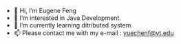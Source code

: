 - 👋 Hi, I’m Eugene Feng
- 👀 I’m interested in Java Development.
- 🌱 I’m currently learning ditributed system.
- 📫 Please contact me with my e-mail : yuechenf@vt.edu

<!---
EugeneFengfyc/EugeneFengfyc is a ✨ special ✨ repository because its `README.md` (this file) appears on your GitHub profile.
You can click the Preview link to take a look at your changes.
--->
